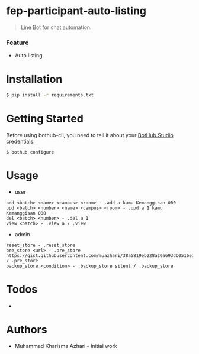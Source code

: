 # fep-participant-auto-listing
> Line Bot for chat automation.
### Feature
- Auto listing.

# Installation
```sh
$ pip install -r requirements.txt
```

# Getting Started
Before using bothub-cli, you need to tell it about your [BotHub.Studio](https://bothub.studio) credentials.
```
$ bothub configure
```

# Usage
- user
```
add <batch> <name> <campus> <room> - .add a kamu Kemanggisan 000
upd <batch> <number> <name> <campus> <room> - .upd a 1 kamu Kemanggisan 000
del <batch> <number> - .del a 1
view <batch> - .view a / .view
```

- admin
```
reset_store - .reset_store
pre_store <url> - .pre_store https://gist.githubusercontent.com/muazhari/38a5819eb228a20a693db0516e76bedb/raw/108e665e24b63184f92444436b83142a4bf1fb0b/feplist / .pre_store
backup_store <condition> - .backup_store silent / .backup_store
```

# Todos
-

# Authors
- Muhammad Kharisma Azhari - Initial work

